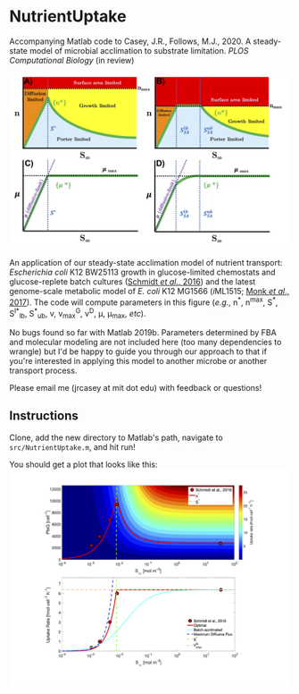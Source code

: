 # NutrientUptake

Accompanying Matlab code to Casey, J.R., Follows, M.J., 2020. A steady-state model of microbial acclimation to substrate limitation. *PLOS Computational Biology* (in review)

![Figure 3](https://github.com/jrcasey/NutrientUptake/blob/master/assets/Figure_3.jpg)

An application of our steady-state acclimation model of nutrient transport: *Escherichia coli* K12 BW25113 growth in glucose-limited chemostats and glucose-replete batch cultures ([Schmidt *et al*., 2016](https://www.nature.com/articles/nbt.3418)) and the latest genome-scale metabolic model of *E. coli* K12 MG1566 (*i*ML1515; [Monk *et al*., 2017](https://www.nature.com/articles/nbt.3956)). The code will compute parameters in this figure (*e.g*., n<sup>\*</sup>, n<sup>max</sup>, S<sup>\*</sup>, S<sup>l\*</sup><sub>lb</sub>, S<sup>\*</sup><sub>ub</sub>, v, v<sub>max</sub><sup>G</sup>, v<sup>D</sup>, &mu;, &mu;<sub>max</sub>, *etc*).

No bugs found so far with Matlab 2019b. Parameters determined by FBA and molecular modeling are not included here (too many dependencies to wrangle) but I'd be happy to guide you through our approach to that if you're interested in applying this model to another microbe or another transport process. 

Please email me (jrcasey at mit dot edu) with feedback or questions!

## Instructions
Clone, add the new directory to Matlab's path, navigate to `src/NutrientUptake.m`, and hit run!

You should get a plot that looks like this:
![Figure 5](https://github.com/jrcasey/NutrientUptake/blob/master/assets/Figure_5.jpg)
